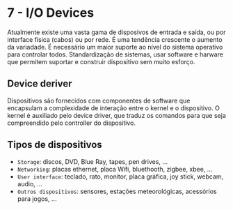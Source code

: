# 7 - I/O Devices

Atualmente existe uma vasta gama de disposivos de entrada e saída, ou por interface física (cabos) ou por rede. É uma tendência crescente o aumento da variadade. É necessário um maior suporte ao nível do sistema operativo para controlar todos. Standardização de sistemas, usar software e harware que permitem suportar e construir dispositivo sem muito esforço.  

## Device deriver

Dispositivos são fornecidos com componentes de software que encapsulam a complexidade de interação entre o kernel e o dispositivo. O kernel é auxiliado pelo device driver, que traduz os comandos para que seja compreendido pelo controller do dispositivo.

## Tipos de dispositivos

- `Storage`: discos, DVD, Blue Ray, tapes, pen drives, ...
- `Networking`: placas ethernet, placa Wifi, bluethooth, zigbee, xbee, ...
- `User interface`: teclado, rato, monitor, placa gráfica, joy stick, webcam, audio, ...
- `Outros dispositivos`: sensores, estações meteorológicas, acessórios para jogos, ...

## 